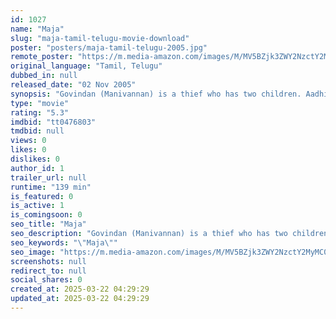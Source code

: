 ```yaml
---
id: 1027
name: "Maja"
slug: "maja-tamil-telugu-movie-download"
poster: "posters/maja-tamil-telugu-2005.jpg"
remote_poster: "https://m.media-amazon.com/images/M/MV5BZjk3ZWY2NzctY2MyMC00MzlhLThhZmItOGNjNGNhNDQ2ZTM2XkEyXkFqcGc@._V1_SX300.jpg"
original_language: "Tamil, Telugu"
dubbed_in: null
released_date: "02 Nov 2005"
synopsis: "Govindan (Manivannan) is a thief who has two children. Aadhi (Pasupathy) and Mathi ('Chiyaan' Vikram). Years go by and the two, Aadhi and Madhi, decide to stop stealing and mend their ways and lead a hardworking life along with th..."
type: "movie"
rating: "5.3"
imdbid: "tt0476803"
tmdbid: null
views: 0
likes: 0
dislikes: 0
author_id: 1
trailer_url: null
runtime: "139 min"
is_featured: 0
is_active: 1
is_comingsoon: 0
seo_title: "Maja"
seo_description: "Govindan (Manivannan) is a thief who has two children. Aadhi (Pasupathy) and Mathi ('Chiyaan' Vikram). Years go by and the two, Aadhi and Madhi, decide to stop stealing and mend their ways and lead a hardworking life along with th..."
seo_keywords: "\"Maja\""
seo_image: "https://m.media-amazon.com/images/M/MV5BZjk3ZWY2NzctY2MyMC00MzlhLThhZmItOGNjNGNhNDQ2ZTM2XkEyXkFqcGc@._V1_SX300.jpg"
screenshots: null
redirect_to: null
social_shares: 0
created_at: 2025-03-22 04:29:29
updated_at: 2025-03-22 04:29:29
---
```


